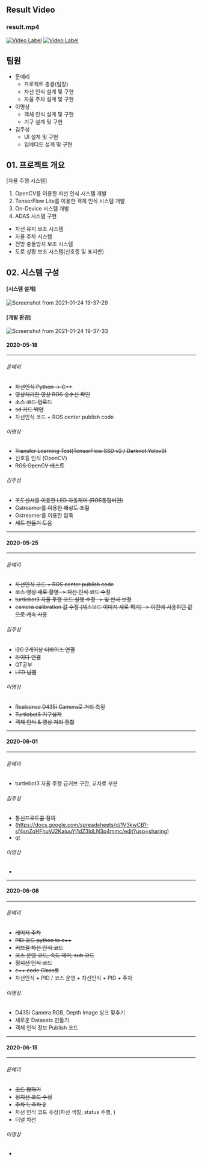 ## Result Video
### result.mp4
[![Video Label](https://user-images.githubusercontent.com/49478077/86878363-b0a76d00-c123-11ea-9518-c2e5a210ce58.PNG)](https://youtu.be/_td5F_plBig)
[![Video Label](https://user-images.githubusercontent.com/49478077/86878450-dcc2ee00-c123-11ea-8738-a75b5461e7ad.PNG)](https://youtu.be/TaoRwRa8nq4)

## 팀원
* 문예리
  * 프로젝트 총괄(팀장)
  * 차선 인식 설계 및 구현
  * 자율 주차 설계 및 구현
* 이명상
  * 객체 인식 설계 및 구현
  * 기구 설계 및 구현
* 김주성
  * UI 설계 및 구현
  * 임베디드 설계 및 구현

## 01. 프로젝트 개요
[자율 주행 시스템]
1. OpenCV를 이용한 차선 인식 시스템 개발
2. TensorFlow Lite를 이용한 객체 인식 시스템 개발
3. On-Device 시스템 개발
4. ADAS 시스템 구현
  * 차선 유지 보조 시스템
  * 자율 주차 시스템
  * 전방 충돌방지 보조 시스템
  * 도로 상황 보조 시스템(신호등 및 표지판)
  
## 02. 시스템 구성
#### [시스템 설계]
![Screenshot from 2021-01-24 19-37-29](https://user-images.githubusercontent.com/49478077/105627724-e1f74880-5e7b-11eb-9225-968274f69f04.png)

#### [개발 환경]
![Screenshot from 2021-01-24 19-37-33](https://user-images.githubusercontent.com/49478077/105627747-f89d9f80-5e7b-11eb-8ec1-88dee5904927.png)

#### 2020-05-18
***
###### 문예리
* ~~차선인식 Python -> C++~~
* ~~영상처리한 영상 ROS 송수신 확인~~
* ~~소스 코드 업로드~~
* ~~sd 카드 백업~~
* 차선인식 코드 + ROS center publish code
###### 이명상
* ~~Transfer Learning Test(TensorFlow SSD v2 / Darknet Yolov3)~~
* 신호등 인식 (OpenCV)
* ~~ROS OpenCV 테스트~~
###### 김주성
* ~~조도센서를 이용한 LED 자동제어 (ROS통합버젼)~~
* ~~Gstreamer를 이용한 해상도 조절~~
* Gstreamer를 이용한 압축
* ~~세트 만들기 도움~~
***
#### 2020-05-25
***
###### 문예리
* ~~차선인식 코드 + ROS center publish code~~
* ~~코스 영상 새로 촬영 -> 차선 인식 코드 수정~~
* ~~turtlebot3 자율 주행 코드 실행 수정 -> 빛 반사 보정~~
* ~~camera calibration 값 수정 (체스보드 이미지 새로 찍기) -> 이전에 사용하던 값으로 계속 사용~~
###### 김주성
* ~~I2C 2개이상 디바이스 연결~~
* ~~라이다 연결~~
* QT공부
* ~~LED 납땜~~
###### 이명상
* ~~Realsense D435i Camera로 거리 측정~~
* ~~Turtlebot3 기구설계~~
* ~~객체 인식 & 영상 처리 통합~~
***
#### 2020-06-01
***
###### 문예리
* turtlebot3 자율 주행 급커브 구간, 교차로 부분
###### 김주성
* ~~통신프로토콜 정의~~
* (https://docs.google.com/spreadsheets/d/1V3kwCB1-sf4snZoHFhuVJ2KaiuuYI1dZ3ldLN3p4mmc/edit?usp=sharing)
* qt 
###### 이명상
*
***
#### 2020-06-08
***
###### 문예리
* ~~레이저 주차~~
* ~~PID 코드 python to c++~~
* ~~커브길 차선 인식 코드~~
* ~~코스 운영 코드, 속도 제어, sub 코드~~
* ~~정지선 인식 코드~~
* ~~c++ code Class로~~
* 차선인식 + PID / 코스 운영 + 차선인식 + PID + 주차
###### 이명상
* D435i Camera RGB, Depth Image 싱크 맞추기
* 새로운 Datasets 만들기
* 객체 인식 정보 Publish 코드
***
#### 2020-06-15
***
###### 문예리
* ~~코드 합하기~~
* ~~정지선 코드 수정~~
* ~~주차 1, 주차 2~~
* 차선 인식 코드 수정(차선 색칠, status 주행, )
* 터널 차선 
###### 이명상
*
